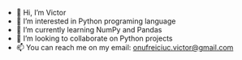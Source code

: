 - 👋 Hi, I’m Victor
- 👀 I’m interested in Python programing language
- 🌱 I’m currently learning NumPy and Pandas
- 💞️ I’m looking to collaborate on Python projects
- 📫 You can reach me on my email: onufreiciuc.victor@gmail.com

<!---
pvd14/pvd14 is a ✨ special ✨ repository because its `README.md` (this file) appears on your GitHub profile.
You can click the Preview link to take a look at your changes.
--->
